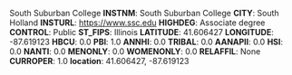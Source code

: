 
South Suburban College
**INSTNM**: South Suburban College 
**CITY**: South Holland 
**INSTURL**: https://www.ssc.edu 
**HIGHDEG**: Associate degree 
**CONTROL**: Public 
**ST_FIPS**: Illinois 
**LATITUDE**: 41.606427 
**LONGITUDE**: -87.619123 
**HBCU**: 0.0 
**PBI**: 1.0 
**ANNHI**: 0.0 
**TRIBAL**: 0.0 
**AANAPII**: 0.0 
**HSI**: 0.0 
**NANTI**: 0.0 
**MENONLY**: 0.0 
**WOMENONLY**: 0.0 
**RELAFFIL**: None 
**CURROPER**: 1.0 
**location**: 41.606427, -87.619123 